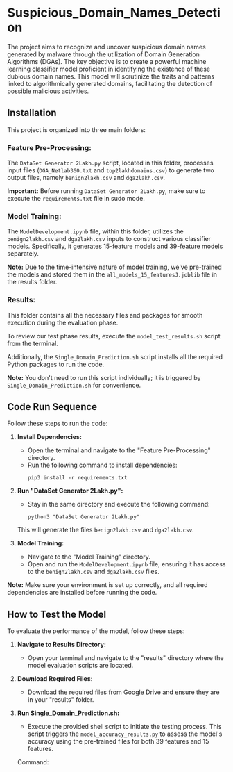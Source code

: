 # Suspicious_Domain_Names_Detection

The project aims to recognize and uncover suspicious domain names generated by malware through the utilization of Domain Generation Algorithms (DGAs). The key objective is to create a powerful machine learning classifier model proficient in identifying the existence of these dubious domain names. This model will scrutinize the traits and patterns linked to algorithmically generated domains, facilitating the detection of possible malicious activities.

## Installation

This project is organized into three main folders:

### Feature Pre-Processing:

The `DataSet Generator 2Lakh.py` script, located in this folder, processes input files (`DGA_Netlab360.txt` and `top2lakhdomains.csv`) to generate two output files, namely `benign2lakh.csv` and `dga2lakh.csv`.

**Important:** Before running `DataSet Generator 2Lakh.py`, make sure to execute the `requirements.txt` file in sudo mode.

### Model Training:

The `ModelDevelopment.ipynb` file, within this folder, utilizes the `benign2lakh.csv` and `dga2lakh.csv` inputs to construct various classifier models. Specifically, it generates 15-feature models and 39-feature models separately.

**Note:** Due to the time-intensive nature of model training, we've pre-trained the models and stored them in the `all_models_15_featuresJ.joblib` file in the results folder.

### Results:

This folder contains all the necessary files and packages for smooth execution during the evaluation phase.

To review our test phase results, execute the `model_test_results.sh` script from the terminal.

Additionally, the `Single_Domain_Prediction.sh` script installs all the required Python packages to run the code.

**Note:** You don't need to run this script individually; it is triggered by `Single_Domain_Prediction.sh` for convenience.

## Code Run Sequence

Follow these steps to run the code:

1. **Install Dependencies:**
   - Open the terminal and navigate to the "Feature Pre-Processing" directory.
   - Run the following command to install dependencies:
     ```
     pip3 install -r requirements.txt
     ```

2. **Run "DataSet Generator 2Lakh.py":**
   - Stay in the same directory and execute the following command:
     ```
     python3 "DataSet Generator 2Lakh.py"
     ```
   This will generate the files `benign2lakh.csv` and `dga2lakh.csv`.

3. **Model Training:**
   - Navigate to the "Model Training" directory.
   - Open and run the `ModelDevelopment.ipynb` file, ensuring it has access to the `benign2lakh.csv` and `dga2lakh.csv` files.

**Note:** Make sure your environment is set up correctly, and all required dependencies are installed before running the code.

## How to Test the Model

To evaluate the performance of the model, follow these steps:

1. **Navigate to Results Directory:**
   - Open your terminal and navigate to the "results" directory where the model evaluation scripts are located.

2. **Download Required Files:**
   - Download the required files from Google Drive and ensure they are in your "results" folder.

3. **Run Single_Domain_Prediction.sh:**
   - Execute the provided shell script to initiate the testing process. This script triggers the `model_accuracy_results.py` to assess the model's accuracy using the pre-trained files for both 39 features and 15 features.

   Command:
